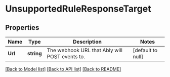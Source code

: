# UnsupportedRuleResponseTarget

## Properties
Name | Type | Description | Notes
------------ | ------------- | ------------- | -------------
**Url** | **string** | The webhook URL that Ably will POST events to. | [default to null]

[[Back to Model list]](../README.md#documentation-for-models) [[Back to API list]](../README.md#documentation-for-api-endpoints) [[Back to README]](../README.md)

